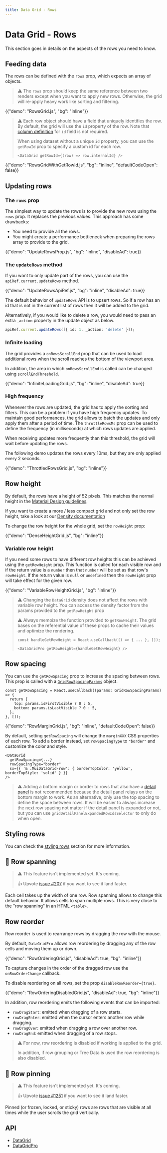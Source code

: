 ```yaml
---
title: Data Grid - Rows
---
```


# Data Grid - Rows

<p class="description">This section goes in details on the aspects of the rows you need to know.</p>

## Feeding data

The rows can be defined with the `rows` prop, which expects an array of objects.

> ⚠️ The `rows` prop should keep the same reference between two renders except when you want to apply new rows.
> Otherwise, the grid will re-apply heavy work like sorting and filtering.

{{"demo": "RowsGrid.js", "bg": "inline"}}

> ⚠️ Each row object should have a field that uniquely identifies the row.
> By default, the grid will use the `id` property of the row. Note that [column definition](/components/data-grid/columns/#column-definitions) for `id` field is not required.
>
> When using dataset without a unique `id` property, you can use the `getRowId` prop to specify a custom id for each row.
>
> ```tsx
> <DataGrid getRowId={(row) => row.internalId} />
> ```

{{"demo": "RowsGridWithGetRowId.js", "bg": "inline", "defaultCodeOpen": false}}

## Updating rows

### The `rows` prop

The simplest way to update the rows is to provide the new rows using the `rows` prop.
It replaces the previous values. This approach has some drawbacks:

- You need to provide all the rows.
- You might create a performance bottleneck when preparing the rows array to provide to the grid.

{{"demo": "UpdateRowsProp.js", "bg": "inline", "disableAd": true}}

### The `updateRows` method [<span class="plan-pro"></span>](https://mui.com/store/items/material-ui-pro/)

If you want to only update part of the rows, you can use the `apiRef.current.updateRows` method.

{{"demo": "UpdateRowsApiRef.js", "bg": "inline", "disableAd": true}}

The default behavior of `updateRows` API is to upsert rows.
So if a row has an id that is not in the current list of rows then it will be added to the grid.

Alternatively, if you would like to delete a row, you would need to pass an extra `_action` property in the update object as below.

```ts
apiRef.current.updateRows([{ id: 1, _action: 'delete' }]);
```

### Infinite loading [<span class="plan-pro"></span>](https://mui.com/store/items/material-ui-pro/)

The grid provides a `onRowsScrollEnd` prop that can be used to load additional rows when the scroll reaches the bottom of the viewport area.

In addition, the area in which `onRowsScrollEnd` is called can be changed using `scrollEndThreshold`.

{{"demo": "InfiniteLoadingGrid.js", "bg": "inline", "disableAd": true}}

### High frequency [<span class="plan-pro"></span>](https://mui.com/store/items/material-ui-pro/)

Whenever the rows are updated, the grid has to apply the sorting and filters. This can be a problem if you have high frequency updates. To maintain good performances, the grid allows to batch the updates and only apply them after a period of time. The `throttleRowsMs` prop can be used to define the frequency (in milliseconds) at which rows updates are applied.

When receiving updates more frequently than this threshold, the grid will wait before updating the rows.

The following demo updates the rows every 10ms, but they are only applied every 2 seconds.

{{"demo": "ThrottledRowsGrid.js", "bg": "inline"}}

## Row height

By default, the rows have a height of 52 pixels.
This matches the normal height in the [Material Design guidelines](https://material.io/components/data-tables).

If you want to create a more / less compact grid and not only set the row height, take a look at our [Density documentation](/components/data-grid/accessibility/#density-selector)

To change the row height for the whole grid, set the `rowHeight` prop:

{{"demo": "DenseHeightGrid.js", "bg": "inline"}}

### Variable row height

If you need some rows to have different row heights this can be achieved using the `getRowHeight` prop. This function is called for each visible row and if the return value is a `number` then that `number` will be set as that row's `rowHeight`. If the return value is `null` or `undefined` then the `rowHeight` prop will take effect for the given row.

{{"demo": "VariableRowHeightGrid.js", "bg": "inline"}}

> ⚠ Changing the `DataGrid` density does not affect the rows with variable row height.
> You can access the density factor from the params provided to the `getRowHeight` prop
>
> ⚠ Always memoize the function provided to `getRowHeight`.
> The grid bases on the referential value of these props to cache their values and optimize the rendering.
>
> ```tsx
> const handleGetRowHeight = React.useCallback(() => { ... }, []);
>
> <DataGridPro getRowHeight={handleGetRowHeight} />
> ```

## Row spacing

You can use the `getRowSpacing` prop to increase the spacing between rows.
This prop is called with a [`GridRowSpacingParams`](/api/data-grid/grid-row-spacing-params/) object.

```tsx
const getRowSpacing = React.useCallback((params: GridRowSpacingParams) => {
  return {
    top: params.isFirstVisible ? 0 : 5,
    bottom: params.isLastVisible ? 0 : 5,
  };
}, []);
```

{{"demo": "RowMarginGrid.js", "bg": "inline", "defaultCodeOpen": false}}

By default, setting `getRowSpacing` will change the `marginXXX` CSS properties of each row.
To add a border instead, set `rowSpacingType` to `"border"` and customize the color and style.

```tsx
<DataGrid
  getRowSpacing={...}
  rowSpacingType="border"
  sx={{ '& .MuiDataGrid-row': { borderTopColor: 'yellow', borderTopStyle: 'solid' } }}
/>
```

> ⚠ Adding a bottom margin or border to rows that also have a [detail panel](/components/data-grid/group-pivot/#master-detail) is not recommended because the detail panel relays on the bottom margin to work.
> As an alternative, only use the top spacing to define the space between rows.
> It will be easier to always increase the next row spacing not matter if the detail panel is expanded or not, but you can use `gridDetailPanelExpandedRowIdsSelector` to only do when open.

## Styling rows

You can check the [styling rows](/components/data-grid/style/#styling-rows) section for more information.

## 🚧 Row spanning

> ⚠️ This feature isn't implemented yet. It's coming.
>
> 👍 Upvote [issue #207](https://github.com/mui/mui-x/issues/207) if you want to see it land faster.

Each cell takes up the width of one row.
Row spanning allows to change this default behavior.
It allows cells to span multiple rows.
This is very close to the "row spanning" in an HTML `<table>`.

## Row reorder [<span class="plan-pro"></span>](https://mui.com/store/items/material-ui-pro/)

Row reorder is used to rearrange rows by dragging the row with the mouse.

By default, `DataGridPro` allows row reordering by dragging any of the row cells and moving them up or down.

{{"demo": "RowOrderingGrid.js", "disableAd": true, "bg": "inline"}}

To capture changes in the order of the dragged row use the `onRowOrderChange` callback.

To disable reordering on all rows, set the prop `disableRowReorder={true}`.

{{"demo": "RowOrderingDisabledGrid.js", "disableAd": true, "bg": "inline"}}

In addition, row reordering emits the following events that can be imported:

- `rowDragStart`: emitted when dragging of a row starts.
- `rowDragEnter`: emitted when the cursor enters another row while dragging.
- `rowDragOver`: emitted when dragging a row over another row.
- `rowDragEnd`: emitted when dragging of a row stops.

> ⚠️ For now, row reordering is disabled if working is applied to the grid.
>
> In addition, if row grouping or Tree Data is used the row reordering is also disabled.

## 🚧 Row pinning [<span class="plan-pro"></span>](https://mui.com/store/items/material-ui-pro/)

> ⚠️ This feature isn't implemented yet. It's coming.
>
> 👍 Upvote [issue #1251](https://github.com/mui/mui-x/issues/1251) if you want to see it land faster.

Pinned (or frozen, locked, or sticky) rows are rows that are visible at all times while the user scrolls the grid vertically.

## API

- [DataGrid](/api/data-grid/data-grid/)
- [DataGridPro](/api/data-grid/data-grid-pro/)

